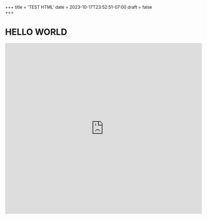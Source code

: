 +++
title = 'TEST HTML'
date = 2023-10-17T23:52:51-07:00
draft = false
+++

# HELLO WORLD

<iframe src="https://docs.google.com/forms/d/e/1FAIpQLScqvGI4Yr6ixfpW2IwPH5tjn7v6NyhdsHgocc9q1Cdx8HKz8Q/viewform?embedded=true" width="640" height="558" frameborder="0" marginheight="0" marginwidth="0">Loading…</iframe>
